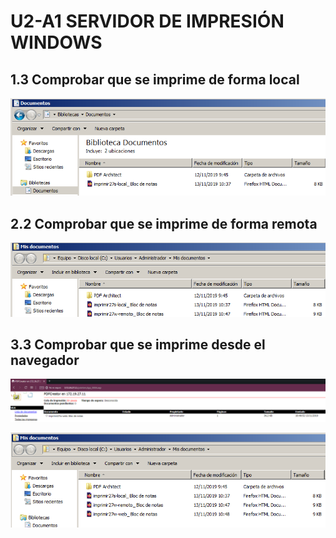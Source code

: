 # U2-A1 SERVIDOR DE IMPRESIÓN WINDOWS

## 1.3 Comprobar que se imprime de forma local

![](img/img1.png)

## 2.2 Comprobar que se imprime de forma remota

![](img/img2.png)


## 3.3 Comprobar que se imprime desde el navegador

![](img/img3.png)

![](img/img4.png)
